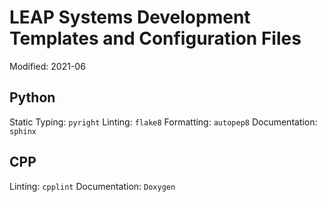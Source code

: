 # LEAP Systems Development Templates and Configuration Files

Modified: 2021-06

## Python
Static Typing: `pyright`
Linting: `flake8`
Formatting: `autopep8`
Documentation: `sphinx`

## CPP
Linting: `cpplint`
Documentation: `Doxygen`
